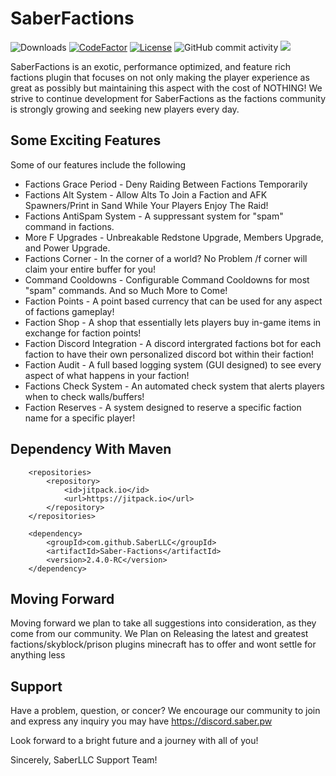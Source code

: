 # SaberFactions

![Downloads](https://img.shields.io/github/downloads/driftay/saber-factions/total.svg) [![CodeFactor](https://www.codefactor.io/repository/github/driftay/saber-factions/badge)](https://www.codefactor.io/repository/github/driftay/saber-factions) [![License](https://img.shields.io/badge/license-GNU%20General%20Public%20License%20v3.0-brightgreen)](https://github.com/SaberLLC/Saber-Factions/blob/1.6.x/LICENSE) ![GitHub commit activity](https://img.shields.io/github/commit-activity/m/SaberLLC/Saber-Factions) [![](https://jitpack.io/v/SaberLLC/Saber-Factions.svg)](https://jitpack.io/#SaberLLC/Saber-Factions)


SaberFactions is an exotic, performance optimized, and feature rich factions plugin that focuses on not only making the player experience as great as possibly but maintaining this aspect with the cost of NOTHING! We strive to continue development for SaberFactions as the factions community is strongly growing and seeking new players every day. 

## Some Exciting Features
Some of our features include the following 

* Factions Grace Period - Deny Raiding Between Factions Temporarily
* Factions Alt System - Allow Alts To Join a Faction and AFK Spawners/Print in Sand While Your Players Enjoy The Raid!
* Factions AntiSpam System - A suppressant system for "spam" command in factions.
* More F Upgrades - Unbreakable Redstone Upgrade, Members Upgrade, and Power Upgrade.
* Factions Corner - In the corner of a world? No Problem /f corner will claim your entire buffer for you!
* Command Cooldowns - Configurable Command Cooldowns for most "spam" commands. And so Much More to Come!
* Faction Points - A point based currency that can be used for any aspect of factions gameplay!
* Faction Shop - A shop that essentially lets players buy in-game items in exchange for faction points!
* Faction Discord Integration - A discord intergrated factions bot for each faction to have their own personalized discord bot within their faction!
* Faction Audit - A full based logging system (GUI designed) to see every aspect of what happens in your faction!
* Factions Check System - An automated check system that alerts players when to check walls/buffers!
* Faction Reserves - A system designed to reserve a specific faction name for a specific player!

## Dependency With Maven
```	
	<repositories>
		<repository>
			<id>jitpack.io</id>
			<url>https://jitpack.io</url>
		</repository>
	</repositories>

	<dependency>
		<groupId>com.github.SaberLLC</groupId>
		<artifactId>Saber-Factions</artifactId>
		<version>2.4.0-RC</version>
	</dependency>
```
## Moving Forward

Moving forward we plan to take all suggestions into consideration, as they come from our community. 
We Plan on Releasing the latest and greatest factions/skyblock/prison plugins minecraft has to offer and wont settle for anything less

## Support
Have a problem, question, or concer? We encourage our community to join and express any inquiry you may have
https://discord.saber.pw

Look forward to a bright future and a journey with all of you!

Sincerely, SaberLLC Support Team!
